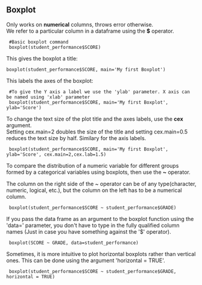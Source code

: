 ## Boxplot ## 
Only works on __numerical__ columns, throws error otherwise.   
We refer to a particular column in a dataframe using the __$__ operator. 
```
 #Basic boxplot command
 boxplot(student_performance$SCORE)
```

This gives the boxplot a title:   
```
boxplot(student_performance$SCORE, main='My first Boxplot')
```

This labels the axes of the boxplot:  
```
 #To give the Y axis a label we use the 'ylab' parameter. X axis can be named using 'xlab' parameter
 boxplot(student_performance$SCORE, main='My first Boxplot', ylab='Score')
```

To change the text size of the plot title and the axes labels, use the __cex__ argument.   
Setting cex.main=2 doubles the size of the title and setting cex.main=0.5 reduces the text size by half. Similary for the axis labels. 
```
 boxplot(student_performance$SCORE, main='My first Boxplot', ylab='Score', cex.main=2,cex.lab=1.5)
```

To compare the distribution of a numeric variable for different groups formed by a categorical variables using boxplots, then use the __~__ operator. 

The column on the right side of the ~ operator can be of any type(character, numeric, logical, etc.), but the column on the left has to be a numerical column.  

```
 boxplot(student_performance$SCORE ~ student_performance$GRADE)
```
If you pass the data frame as an argument to the boxplot function using the 'data=' parameter, you don't have to type in the fully qualified column names (Just in case you have something against the '$' operator).  

```
 boxplot(SCORE ~ GRADE, data=student_performance)
```

Sometimes,  it is more intuitive to plot horizontal boxplots rather than vertical ones. This can be done using the argument 'horizontal = TRUE'.  

```
 boxplot(student_performance$SCORE ~ student_performance$GRADE, horizontal = TRUE)
```
